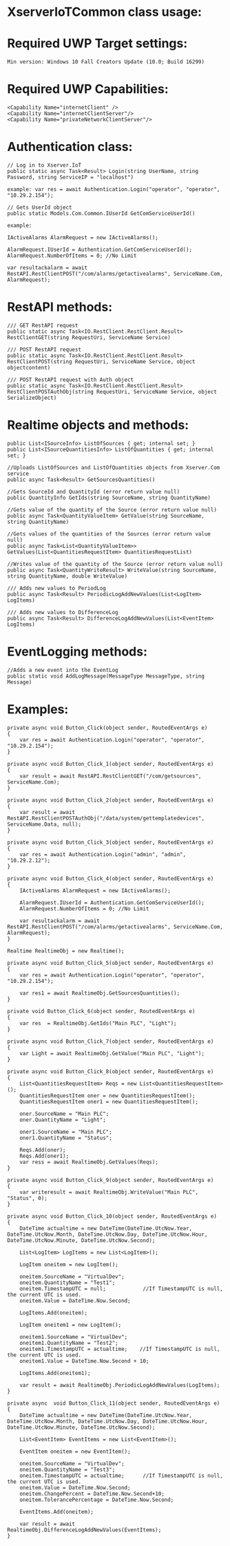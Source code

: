 # XserverIoTCommon class usage:

# Required UWP Target settings:

    Min version: Windows 10 Fall Creators Update (10.0; Build 16299)

# Required UWP Capabilities:

    <Capability Name="internetClient" />
    <Capability Name="internetClientServer"/>
    <Capability Name="privateNetworkClientServer"/>

# Authentication class:

    // Log in to Xserver.IoT
    public static async Task<Result> Login(string UserName, string Password, string ServiceIP = "localhost")

    example: var res = await Authentication.Login("operator", "operator", "10.29.2.154");

    // Gets UserId object 
    public static Models.Com.Common.IUserId GetComServiceUserId()

    example:

    IActiveAlarms AlarmRequest = new IActiveAlarms();
        
    AlarmRequest.IUserId = Authentication.GetComServiceUserId();
    AlarmRequest.NumberOfItems = 0; //No Limit

    var resultackalarm = await RestAPI.RestClientPOST("/com/alarms/getactivealarms", ServiceName.Com, AlarmRequest);

# RestAPI methods:

    /// GET RestAPI request
    public static async Task<IO.RestClient.RestClient.Result> RestClientGET(string RequestUri, ServiceName Service)    
 
    /// POST RestAPI request
    public static async Task<IO.RestClient.RestClient.Result> RestClientPOST(string RequestUri, ServiceName Service, object objectcontent)

    /// POST RestAPI request with Auth object
    public static async Task<IO.RestClient.RestClient.Result> RestClientPOSTAuthObj(string RequestUri, ServiceName Service, object SerializeObject)

# Realtime objects and methods:

    public List<ISourceInfo> ListOfSources { get; internal set; }
    public List<ISourceQuantitiesInfo> ListOfQuantities { get; internal set; }

    //Uploads ListOfSources and ListOfQuantities objects from Xserver.Com service
    public async Task<Result> GetSourcesQuantities()

    //Gets SourceId and QuantityId (error return value null)
    public QuantityInfo GetIds(string SourceName, string QuantityName)

    //Gets value of the quantity of the Source (error return value null)
    public async Task<QuantityValueItem> GetValue(string SourceName, string QuantityName)

    //Gets values of the quantities of the Sources (error return value null)
    public async Task<List<QuantityValueItem>> GetValues(List<QuantitiesRequestItem> QuantitiesRequestList)

    //Writes value of the quantity of the Source (error return value null)
    public async Task<QuantityWriteResult> WriteValue(string SourceName, string QuantityName, double WriteValue)

    /// Adds new values to PeriodLog
    public async Task<Result> PeriodicLogAddNewValues(List<LogItem> LogItems)

    /// Adds new values to DifferenceLog    
    public async Task<Result> DifferenceLogAddNewValues(List<EventItem> LogItems)

# EventLogging methods:

    //Adds a new event into the EventLog
    public static void AddLogMessage(MessageType MessageType, string Message)

# Examples:

    private async void Button_Click(object sender, RoutedEventArgs e)
    {
        var res = await Authentication.Login("operator", "operator", "10.29.2.154");
    }

    private async void Button_Click_1(object sender, RoutedEventArgs e)
    {
        var result = await RestAPI.RestClientGET("/com/getsources", ServiceName.Com);
    }

    private async void Button_Click_2(object sender, RoutedEventArgs e)
    {
        var result = await RestAPI.RestClientPOSTAuthObj("/data/system/gettemplatedevices", ServiceName.Data, null);
    }

    private async void Button_Click_3(object sender, RoutedEventArgs e)
    {
        var res = await Authentication.Login("admin", "admin", "10.29.2.12");
    }

    private async void Button_Click_4(object sender, RoutedEventArgs e)
    {
        IActiveAlarms AlarmRequest = new IActiveAlarms();
        
        AlarmRequest.IUserId = Authentication.GetComServiceUserId();
        AlarmRequest.NumberOfItems = 0; //No Limit

        var resultackalarm = await RestAPI.RestClientPOST("/com/alarms/getactivealarms", ServiceName.Com, AlarmRequest);
    }

    Realtime RealtimeObj = new Realtime();

    private async void Button_Click_5(object sender, RoutedEventArgs e)
    {
        var res = await Authentication.Login("operator", "operator", "10.29.2.154");

        var res1 = await RealtimeObj.GetSourcesQuantities();
    }

    private void Button_Click_6(object sender, RoutedEventArgs e)
    {
        var res  = RealtimeObj.GetIds("Main PLC", "Light");
    }

    private async void Button_Click_7(object sender, RoutedEventArgs e)
    {
        var Light = await RealtimeObj.GetValue("Main PLC", "Light");
    }

    private async void Button_Click_8(object sender, RoutedEventArgs e)
    {
        List<QuantitiesRequestItem> Reqs = new List<QuantitiesRequestItem>();
        QuantitiesRequestItem oner = new QuantitiesRequestItem();
        QuantitiesRequestItem oner1 = new QuantitiesRequestItem();

        oner.SourceName = "Main PLC";
        oner.QuantityName = "Light";

        oner1.SourceName = "Main PLC";
        oner1.QuantityName = "Status";

        Reqs.Add(oner);
        Reqs.Add(oner1);
        var ress = await RealtimeObj.GetValues(Reqs);
    }

    private async void Button_Click_9(object sender, RoutedEventArgs e)
    {
        var writeresult = await RealtimeObj.WriteValue("Main PLC", "Status", 0);
    }

    private async void Button_Click_10(object sender, RoutedEventArgs e)
    {
        DateTime actualtime = new DateTime(DateTime.UtcNow.Year, DateTime.UtcNow.Month, DateTime.UtcNow.Day, DateTime.UtcNow.Hour, DateTime.UtcNow.Minute, DateTime.UtcNow.Second);

        List<LogItem> LogItems = new List<LogItem>();

        LogItem oneitem = new LogItem();

        oneitem.SourceName = "VirtualDev";
        oneitem.QuantityName = "Test1";
        oneitem.TimestampUTC = null;            //If TimestampUTC is null, the current UTC is used.
        oneitem.Value = DateTime.Now.Second;

        LogItems.Add(oneitem);

        LogItem oneitem1 = new LogItem();

        oneitem1.SourceName = "VirtualDev";
        oneitem1.QuantityName = "Test2";
        oneitem1.TimestampUTC = actualtime;    //If TimestampUTC is null, the current UTC is used.
        oneitem1.Value = DateTime.Now.Second + 10;

        LogItems.Add(oneitem1);

        var result = await RealtimeObj.PeriodicLogAddNewValues(LogItems);
    }

    private async  void Button_Click_11(object sender, RoutedEventArgs e)
    {
        DateTime actualtime = new DateTime(DateTime.UtcNow.Year, DateTime.UtcNow.Month, DateTime.UtcNow.Day, DateTime.UtcNow.Hour, DateTime.UtcNow.Minute, DateTime.UtcNow.Second);

        List<EventItem> EventItems = new List<EventItem>();

        EventItem oneitem = new EventItem();

        oneitem.SourceName = "VirtualDev";
        oneitem.QuantityName = "Test3";
        oneitem.TimestampUTC = actualtime;      //If TimestampUTC is null, the current UTC is used.
        oneitem.Value = DateTime.Now.Second;
        oneitem.ChangePercent = DateTime.Now.Second+10;
        oneitem.TolerancePercentage = DateTime.Now.Second;

        EventItems.Add(oneitem);

        var result = await RealtimeObj.DifferenceLogAddNewValues(EventItems);
    }
